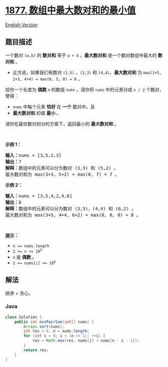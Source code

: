 # [1877. 数组中最大数对和的最小值](https://leetcode.cn/problems/minimize-maximum-pair-sum-in-array)

[English Version](/solution/1800-1899/1877.Minimize%20Maximum%20Pair%20Sum%20in%20Array/README_EN.md)

## 题目描述

<p>一个数对 <code>(a,b)</code> 的 <strong>数对和</strong> 等于 <code>a + b</code> 。<strong>最大数对和</strong> 是一个数对数组中最大的 <strong>数对和</strong> 。</p>

<ul>
	<li>比方说，如果我们有数对 <code>(1,5)</code> ，<code>(2,3)</code> 和 <code>(4,4)</code>，<strong>最大数对和</strong> 为 <code>max(1+5, 2+3, 4+4) = max(6, 5, 8) = 8</code> 。</li>
</ul>

<p>给你一个长度为 <strong>偶数</strong> <code>n</code> 的数组 <code>nums</code> ，请你将 <code>nums</code> 中的元素分成 <code>n / 2</code> 个数对，使得：</p>

<ul>
	<li><code>nums</code> 中每个元素 <strong>恰好</strong> 在 <strong>一个</strong> 数对中，且</li>
	<li><strong>最大数对和</strong> 的值 <strong>最小</strong> 。</li>
</ul>

<p>请你在最优数对划分的方案下，返回最小的 <strong>最大数对和</strong> 。</p>

<p> </p>

<p><strong>示例 1：</strong></p>

<pre><b>输入：</b>nums = [3,5,2,3]
<b>输出：</b>7
<b>解释：</b>数组中的元素可以分为数对 (3,3) 和 (5,2) 。
最大数对和为 max(3+3, 5+2) = max(6, 7) = 7 。
</pre>

<p><strong>示例 2：</strong></p>

<pre><b>输入：</b>nums = [3,5,4,2,4,6]
<b>输出：</b>8
<b>解释：</b>数组中的元素可以分为数对 (3,5)，(4,4) 和 (6,2) 。
最大数对和为 max(3+5, 4+4, 6+2) = max(8, 8, 8) = 8 。
</pre>

<p> </p>

<p><strong>提示：</strong></p>

<ul>
	<li><code>n == nums.length</code></li>
	<li><code>2 &lt;= n &lt;= 10<sup>5</sup></code></li>
	<li><code>n</code> 是 <strong>偶数</strong> 。</li>
	<li><code>1 &lt;= nums[i] &lt;= 10<sup>5</sup></code></li>
</ul>

## 解法

排序 + 贪心。

### **Java**

```java
class Solution {
    public int minPairSum(int[] nums) {
        Arrays.sort(nums);
        int res = 0, n = nums.length;
        for (int i = 0; i < (n >> 1); ++i) {
            res = Math.max(res, nums[i] + nums[n - i - 1]);
        }
        return res;
    }
}
```
